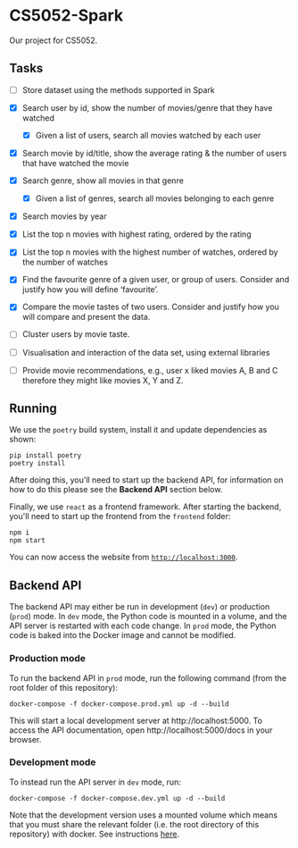 # CS5052-Spark

Our project for CS5052.

## Tasks

- [ ] Store dataset using the methods supported in Spark
- [x] Search user by id, show the number of movies/genre that they have watched
  - [x] Given a list of users, search all movies watched by each user
- [x] Search movie by id/title, show the average rating & the number of users that have watched the movie
- [x] Search genre, show all movies in that genre
  - [x] Given a list of genres, search all movies belonging to each genre
- [x] Search movies by year
- [x] List the top n movies with highest rating, ordered by the rating
- [x] List the top n movies with the highest number of watches, ordered by the number of watches

- [x] Find the favourite genre of a given user, or group of users. Consider and justify how you will define ‘favourite’.
- [x] Compare the movie tastes of two users. Consider and justify how you will compare and present the data.

- [ ] Cluster users by movie taste.
- [ ] Visualisation and interaction of the data set, using external libraries
- [ ] Provide movie recommendations, e.g., user x liked movies A, B and C therefore they might like movies X, Y and Z.

## Running

We use the `poetry` build system, install it and update dependencies as shown:
```
pip install poetry
poetry install
```

After doing this, you'll need to start up the backend API, for information on how to do this please see the **Backend API** section below.

Finally, we use `react` as a frontend framework. After starting the backend, you'll need to start up the frontend from the `frontend` folder:
```
npm i
npm start
```

You can now access the website from [`http://localhost:3000`](http://localhost:3000).

## Backend API

The backend API may either be run in development (`dev`) or production (`prod`) mode.
In `dev` mode, the Python code is mounted in a volume, and the API server is restarted with each code change.
In `prod` mode, the Python code is baked into the Docker image and cannot be modified.

### Production mode

To run the backend API in `prod` mode, run the following command (from the root folder of this repository):

```
docker-compose -f docker-compose.prod.yml up -d --build
```

This will start a local development server at http://localhost:5000.
To access the API documentation, open http://localhost:5000/docs in your browser.

### Development mode

To instead run the API server in `dev` mode, run:

```
docker-compose -f docker-compose.dev.yml up -d --build
```

Note that the development version uses a mounted volume which means that you must share the relevant folder (i.e. the root directory of this repository) with docker.
See instructions [here](https://docs.docker.com/docker-for-windows/#file-sharing).
